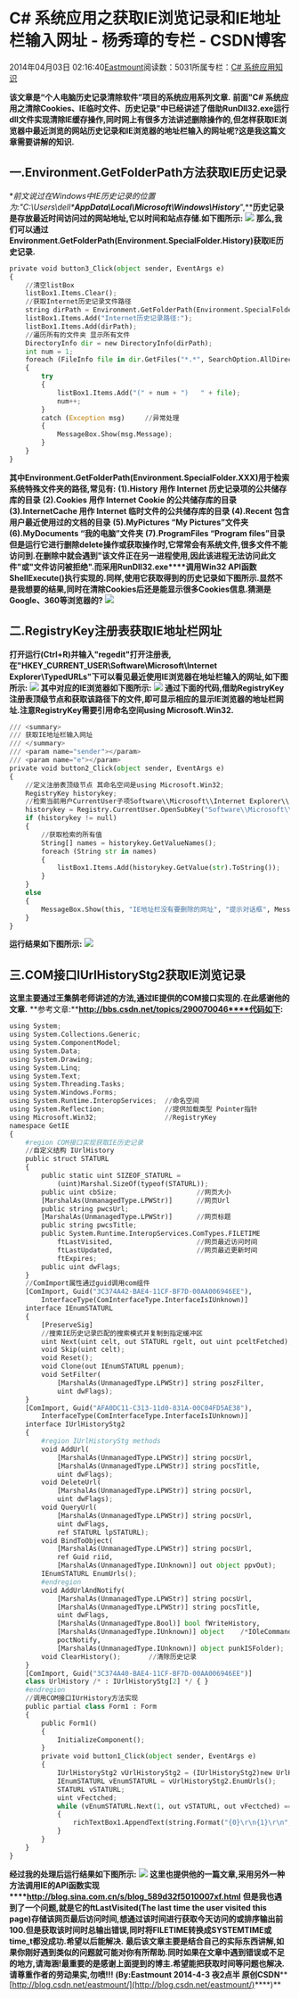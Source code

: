 
# C\# 系统应用之获取IE浏览记录和IE地址栏输入网址 - 杨秀璋的专栏 - CSDN博客

2014年04月03日 02:16:40[Eastmount](https://me.csdn.net/Eastmount)阅读数：5031所属专栏：[C\# 系统应用知识](https://blog.csdn.net/column/details/eastmount-xtyy.html)



**该文章是“个人电脑历史记录清除软件”项目的系统应用系列文章.**
**前面"****C\# 系统应用之清除Cookies、IE临时文件、历史记录****"中已经讲述了借助RunDll32.exe运行dll文件实现清除IE缓存操作,同时网上有很多方法讲述删除操作的,但怎样获取IE浏览器中最近浏览的网站历史记录和IE浏览器的地址栏输入的网址呢?这是我这篇文章需要讲解的知识.**
## 一.Environment.GetFolderPath方法获取IE历史记录
**前文说过在Windows中IE历史记录的位置为:"C:\Users\dell\****AppData\Local\Microsoft\Windows\History****",****历史记录是存放最近时间访问过的网站地址,它以时间和站点存储.如下图所示:**
![](https://img-blog.csdn.net/20140403002408156)
**那么,我们可以通过Environment.GetFolderPath(Environment.SpecialFolder.History)获取IE历史记录.**
```python
private void button3_Click(object sender, EventArgs e)
{
    //清空listBox
    listBox1.Items.Clear();
    //获取Internet历史记录文件路径
    string dirPath = Environment.GetFolderPath(Environment.SpecialFolder.History);
    listBox1.Items.Add("Internet历史记录路径:");
    listBox1.Items.Add(dirPath);
    //遍历所有的文件夹 显示所有文件
    DirectoryInfo dir = new DirectoryInfo(dirPath);
    int num = 1;
    foreach (FileInfo file in dir.GetFiles("*.*", SearchOption.AllDirectories))
    {
        try
        {
            listBox1.Items.Add("(" + num + ")   " + file);
            num++;
        }
        catch (Exception msg)     //异常处理
        {
            MessageBox.Show(msg.Message);
        }
    }
}
```
**其中Environment.GetFolderPath(Environment.SpecialFolder.XXX)用于检索系统特殊文件夹的路径,常见有:**
**(1).History 用作 Internet 历史记录项的公共储存库的目录**
**(2).Cookies 用作 Internet Cookie 的公共储存库的目录**
**(3).InternetCache 用作 Internet 临时文件的公共储存库的目录**
**(4).Recent 包含用户最近使用过的文档的目录**
**(5).MyPictures “My Pictures”文件夹**
**(6).MyDocuments “我的电脑”文件夹**
**(7).ProgramFiles “Program files”目录**
**但是运行它进行删除delete操作或获取操作时,它常常会有系统文件,很多文件不能访问到.在删除中就会遇到"该文件正在另一进程使用,因此该进程无法访问此文件"或"文件访问被拒绝".而采用RunDll32.exe****调用Win32 API函数ShellExecute()执行实现的.同样,使用它获取得到的历史记录如下图所示.显然不是我想要的结果,同时在清除Cookies后还是能显示很多Cookies信息.猜测是Google、360等浏览器的?**
![](https://img-blog.csdn.net/20140403004626265?watermark/2/text/aHR0cDovL2Jsb2cuY3Nkbi5uZXQvRWFzdG1vdW50/font/5a6L5L2T/fontsize/400/fill/I0JBQkFCMA==/dissolve/70/gravity/Center)
## 二.RegistryKey注册表获取IE地址栏网址
**打开运行(Ctrl+R)并输入"regedit"打开注册表,在"HKEY_CURRENT_USER\Software\Microsoft\Internet Explorer\TypedURLs"下可以看见最近使用IE浏览器在地址栏输入的网址,如下图所示:**
![](https://img-blog.csdn.net/20140403011420109?watermark/2/text/aHR0cDovL2Jsb2cuY3Nkbi5uZXQvRWFzdG1vdW50/font/5a6L5L2T/fontsize/400/fill/I0JBQkFCMA==/dissolve/70/gravity/Center)
**其中对应的IE浏览器如下图所示:**
![](https://img-blog.csdn.net/20140403011512281?watermark/2/text/aHR0cDovL2Jsb2cuY3Nkbi5uZXQvRWFzdG1vdW50/font/5a6L5L2T/fontsize/400/fill/I0JBQkFCMA==/dissolve/70/gravity/Center)
**通过下面的代码,借助RegistryKey注册表顶级节点和获取该路径下的文件,即可显示相应的显示IE浏览器的地址栏网址.注意RegistryKey需要引用命名空间using Microsoft.Win32.**
```python
/// <summary>
/// 获取IE地址栏输入网址
/// </summary>
/// <param name="sender"></param>
/// <param name="e"></param>
private void button2_Click(object sender, EventArgs e)
{
    //定义注册表顶级节点 其命名空间是using Microsoft.Win32;
    RegistryKey historykey;
    //检索当前用户CurrentUser子项Software\\Microsoft\\Internet Explorer\\typedURLs
    historykey = Registry.CurrentUser.OpenSubKey("Software\\Microsoft\\Internet Explorer\\typedURLs", true);
    if (historykey != null)
    {
        //获取检索的所有值
        String[] names = historykey.GetValueNames();
        foreach (String str in names)
        {
            listBox1.Items.Add(historykey.GetValue(str).ToString());
        }
    }
    else
    {
        MessageBox.Show(this, "IE地址栏没有要删除的网址", "提示对话框", MessageBoxButtons.OK, MessageBoxIcon.Warning);
    }
}
```
**运行结果如下图所示:**
![](https://img-blog.csdn.net/20140403012025750?watermark/2/text/aHR0cDovL2Jsb2cuY3Nkbi5uZXQvRWFzdG1vdW50/font/5a6L5L2T/fontsize/400/fill/I0JBQkFCMA==/dissolve/70/gravity/Center)
## 三.COM接口IUrlHistoryStg2获取IE浏览记录
**这里主要通过****王集鹄****老师讲述的方法,通过IE提供的COM接口实现的.在此感谢他的文章.**
**参考文章:****http://bbs.csdn.net/topics/290070046****代码如下:**
```python
using System;
using System.Collections.Generic;
using System.ComponentModel;
using System.Data;
using System.Drawing;
using System.Linq;
using System.Text;
using System.Threading.Tasks;
using System.Windows.Forms;
using System.Runtime.InteropServices;  //命名空间
using System.Reflection;               //提供加载类型 Pointer指针
using Microsoft.Win32;                 //RegistryKey
namespace GetIE
{
    #region COM接口实现获取IE历史记录
    //自定义结构 IUrlHistory
    public struct STATURL
    {
        public static uint SIZEOF_STATURL =
            (uint)Marshal.SizeOf(typeof(STATURL));
        public uint cbSize;                    //网页大小
        [MarshalAs(UnmanagedType.LPWStr)]      //网页Url
        public string pwcsUrl;
        [MarshalAs(UnmanagedType.LPWStr)]      //网页标题
        public string pwcsTitle;
        public System.Runtime.InteropServices.ComTypes.FILETIME
            ftLastVisited,                     //网页最近访问时间
            ftLastUpdated,                     //网页最近更新时间
            ftExpires;
        public uint dwFlags;
    }
    //ComImport属性通过guid调用com组件
    [ComImport, Guid("3C374A42-BAE4-11CF-BF7D-00AA006946EE"),
        InterfaceType(ComInterfaceType.InterfaceIsIUnknown)]
    interface IEnumSTATURL
    {
        [PreserveSig]
        //搜索IE历史记录匹配的搜索模式并复制到指定缓冲区
        uint Next(uint celt, out STATURL rgelt, out uint pceltFetched);
        void Skip(uint celt);
        void Reset();
        void Clone(out IEnumSTATURL ppenum);
        void SetFilter(
            [MarshalAs(UnmanagedType.LPWStr)] string poszFilter,
            uint dwFlags);
    }
    [ComImport, Guid("AFA0DC11-C313-11d0-831A-00C04FD5AE38"),
        InterfaceType(ComInterfaceType.InterfaceIsIUnknown)]
    interface IUrlHistoryStg2
    {
        #region IUrlHistoryStg methods
        void AddUrl(
            [MarshalAs(UnmanagedType.LPWStr)] string pocsUrl,
            [MarshalAs(UnmanagedType.LPWStr)] string pocsTitle,
            uint dwFlags);
        void DeleteUrl(
            [MarshalAs(UnmanagedType.LPWStr)] string pocsUrl,
            uint dwFlags);
        void QueryUrl(
            [MarshalAs(UnmanagedType.LPWStr)] string pocsUrl,
            uint dwFlags,
            ref STATURL lpSTATURL);
        void BindToObject(
            [MarshalAs(UnmanagedType.LPWStr)] string pocsUrl,
            ref Guid riid,
            [MarshalAs(UnmanagedType.IUnknown)] out object ppvOut);
        IEnumSTATURL EnumUrls();
        #endregion
        void AddUrlAndNotify(
            [MarshalAs(UnmanagedType.LPWStr)] string pocsUrl,
            [MarshalAs(UnmanagedType.LPWStr)] string pocsTitle,
            uint dwFlags,
            [MarshalAs(UnmanagedType.Bool)] bool fWriteHistory,
            [MarshalAs(UnmanagedType.IUnknown)] object    /*IOleCommandTarget*/
            poctNotify,
            [MarshalAs(UnmanagedType.IUnknown)] object punkISFolder);
        void ClearHistory();       //清除历史记录
    }
    [ComImport, Guid("3C374A40-BAE4-11CF-BF7D-00AA006946EE")]
    class UrlHistory /* : IUrlHistoryStg[2] */ { }
    #endregion
    //调用COM接口IUrHistory方法实现
    public partial class Form1 : Form
    {
        public Form1()
        {
            InitializeComponent();
        }
        private void button1_Click(object sender, EventArgs e)
        {
            IUrlHistoryStg2 vUrlHistoryStg2 = (IUrlHistoryStg2)new UrlHistory();
            IEnumSTATURL vEnumSTATURL = vUrlHistoryStg2.EnumUrls();
            STATURL vSTATURL;
            uint vFectched;
            while (vEnumSTATURL.Next(1, out vSTATURL, out vFectched) == 0)
            {          
                richTextBox1.AppendText(string.Format("{0}\r\n{1}\r\n",vSTATURL.pwcsTitle, vSTATURL.pwcsUrl));
            }
        }
    }
}
```
**经过我的处理后运行结果如下图所示:**
![](https://img-blog.csdn.net/20140403021500875?watermark/2/text/aHR0cDovL2Jsb2cuY3Nkbi5uZXQvRWFzdG1vdW50/font/5a6L5L2T/fontsize/400/fill/I0JBQkFCMA==/dissolve/70/gravity/Center)
**这里也提供他的一篇文章,采用另外一种方法调用IE的API函数实现****http://blog.sina.com.cn/s/blog_589d32f5010007xf.html**
**但是我也遇到了一个问题,就是它的ftLastVisited(The last time the user visited this page)存储该网页最后访问时间,想通过该时间进行获取今天访问的或排序输出前100.但是获取该时间时总输出错误,同时将FILETIME转换成SYSTEMTIME或time_t都没成功.希望以后能解决.**
**最后该文章主要是结合自己的实际东西讲解,如果你刚好遇到类似的问题就可能对你有所帮助.同时如果在文章中遇到错误或不足的地方,请海涵!最重要的是感谢上面提到的博主.希望能把获取时间等问题也解决.请尊重作者的劳动果实,勿喷!!!**
**(By:Eastmount 2014-4-3 夜2点半 原创CSDN****[http://blog.csdn.net/eastmount/](http://blog.csdn.net/eastmount/)****)**

